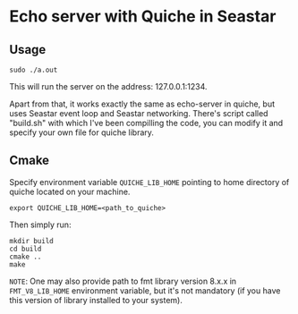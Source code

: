 # Echo server with Quiche in Seastar

## Usage
```
sudo ./a.out
```
This will run the server on the address: 127.0.0.1:1234.

Apart from that, it works exactly the same as echo-server in quiche, but uses Seastar event loop and Seastar networking.
There's script called "build.sh" with which I've been compilling the code, you can modify it and specify your own file for quiche library.  

## Cmake
Specify environment variable `QUICHE_LIB_HOME` pointing to home directory of quiche located on your machine.
```
export QUICHE_LIB_HOME=<path_to_quiche>
```
Then simply run:
```
mkdir build
cd build
cmake ..
make
```
  

`NOTE`: One may also provide path to fmt library version 8.x.x in `FMT_V8_LIB_HOME` environment variable, but it's not mandatory (if you have this version of library installed to your system).
